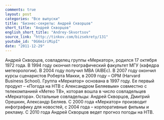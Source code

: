 ```yaml
---
comments: true
layout: post
categories: "Все выпуски"
title: "Бизнес-секреты: Андрей Скворцов"
short_title: "Андрей Скворцов"
english_short_title: "Andrey-Skvortsov"
source_link: "http://tinkov.com/bizsekrety/131"
youtube_id: "0G6m1riMipI"
date: "2011-12-29"
---
```

Андрей Скворцов, совладелец группы «Меркатор», родился 17 октября 1972 года. В 1994 году окончил географический факультет МГУ (кафедра метеорологии). В 2004 году получил MBA (AIBEc). В 2007 году окончил курсы сценаристов Роберта Макки, в 2009 году – OPM (Harvard Business School). Группа «Меркатор» основана в 1997 году. Ее первый продукт – «Погода на НТВ с Александром Беляевым» совместно с телекомпанией «Метео ТВ», которая вошла в число совладельцев «Меркатора». Остальные совладельцы: Андрей Скворцов, Дмитрий Орешкин, Александр Беляев. С 2000 года «Меркатор» производит инфографику для новостей, с 2004 года – корпоративные фильмы и рекламу. С 2010 года Андрей Скворцов ведет прогноз погоды на НТВ.
